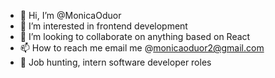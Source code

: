 - 👋 Hi, I’m @MonicaOduor
- 👀 I’m interested in frontend development
- 💞️ I’m looking to collaborate on anything based on React
- 📫 How to reach me email me @monicaoduor2@gmail.com
- 💭 Job hunting, intern software developer roles

<!---
MonicaOduor/MonicaOduor is a ✨ special ✨ repository because its `README.md` (this file) appears on your GitHub profile.
You can click the Preview link to take a look at your changes.
--->
